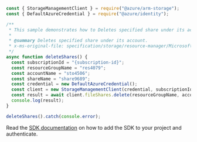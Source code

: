 ```javascript
const { StorageManagementClient } = require("@azure/arm-storage");
const { DefaultAzureCredential } = require("@azure/identity");

/**
 * This sample demonstrates how to Deletes specified share under its account.
 *
 * @summary Deletes specified share under its account.
 * x-ms-original-file: specification/storage/resource-manager/Microsoft.Storage/stable/2021-09-01/examples/FileSharesDelete.json
 */
async function deleteShares() {
  const subscriptionId = "{subscription-id}";
  const resourceGroupName = "res4079";
  const accountName = "sto4506";
  const shareName = "share9689";
  const credential = new DefaultAzureCredential();
  const client = new StorageManagementClient(credential, subscriptionId);
  const result = await client.fileShares.delete(resourceGroupName, accountName, shareName);
  console.log(result);
}

deleteShares().catch(console.error);
```

Read the [SDK documentation](https://github.com/Azure/azure-sdk-for-js/blob/%40azure%2Farm-storage_17.2.0/sdk/storage/arm-storage/README.md) on how to add the SDK to your project and authenticate.

